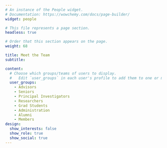 ```yaml
---
# An instance of the People widget.
# Documentation: https://wowchemy.com/docs/page-builder/
widget: people

# This file represents a page section.
headless: true

# Order that this section appears on the page.
weight: 68

title: Meet the Team
subtitle:

content:
  # Choose which groups/teams of users to display.
  #   Edit `user_groups` in each user's profile to add them to one or more of these groups.
  user_groups:
    - Advisors
    - Seniors
    - Principal Investigators
    - Researchers
    - Grad Students
    - Administration
    - Alumni
    - Members
design:
  show_interests: false
  show_role: true
  show_social: true
---
```

